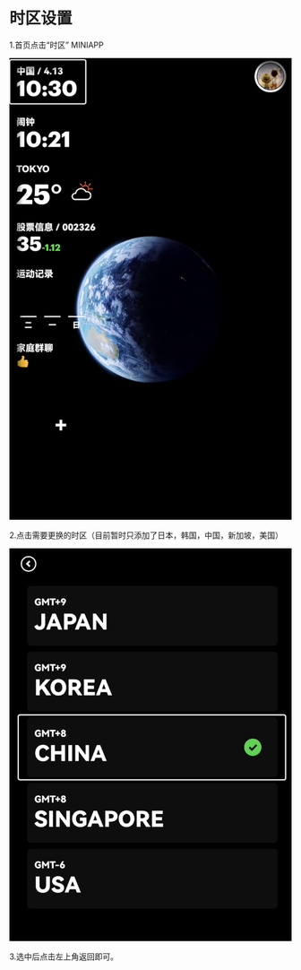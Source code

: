 # 时区设置

1.首页点击“时区” MINIAPP

![img](images/timezone/image-20221220110138006.png ':size=30%')

2.点击需要更换的时区（目前暂时只添加了日本，韩国，中国，新加坡，美国）

![img](images/timezone/image-20221220110145748.png ':size=30%')

3.选中后点击左上角返回即可。 